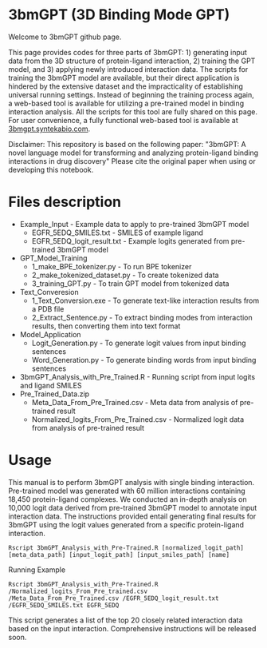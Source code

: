 # 3bmGPT (3D Binding Mode GPT)

Welcome to 3bmGPT github page.

This page provides codes for three parts of 3bmGPT: 1) generating input data from the 3D structure of protein-ligand interaction, 2) training the GPT model, and 3) applying newly introduced interaction data. The scripts for training the 3bmGPT model are available, but their direct application is hindered by the extensive dataset and the impracticality of establishing universal running settings. Instead of beginning the training process again, a web-based tool is available for utilizing a pre-trained model in binding interaction analysis. All the scripts for this tool are fully shared on this page.
For user convenience, a fully functional web-based tool is available at [3bmgpt.syntekabio.com](https://3bmgpt.syntekabio.com/).


Disclaimer:
This repository is based on the following paper: "3bmGPT: A novel language model for transforming and analyzing protein-ligand binding interactions in drug discovery"
Please cite the original paper when using or developing this notebook.

# Files description
- Example_Input - Example data to apply to pre-trained 3bmGPT model
  - EGFR_5EDQ_SMILES.txt - SMILES of example ligand
  - EGFR_5EDQ_logit_result.txt - Example logits generated from pre-trained 3bmGPT model
- GPT_Model_Training
  - 1_make_BPE_tokenizer.py - To run BPE tokenizer
  - 2_make_tokenized_dataset.py - To create tokenized data
  - 3_training_GPT.py - To train GPT model from tokenized data  
- Text_Converesion
  - 1_Text_Conversion.exe - To generate text-like interaction results from a PDB file
  - 2_Extract_Sentence.py - To extract binding modes from interaction results, then converting them into text format
- Model_Application
  - Logit_Generation.py - To generate logit values from input binding sentences
  - Word_Generation.py - To generate binding words from input binding sentences
- 3bmGPT_Analysis_with_Pre_Trained.R - Running script from input logits and ligand SMILES
- Pre_Trained_Data.zip
  - Meta_Data_From_Pre_Trained.csv - Meta data from analysis of pre-trained result
  - Normalized_logits_From_Pre_Trained.csv - Normalized logit data from analysis of pre-trained result

# Usage
This manual is to perform 3bmGPT analysis with single binding interaction.
Pre-trained model was generated with 60 million interactions containing 18,450 protein-ligand complexes.
We conducted an in-depth analysis on 10,000 logit data derived from pre-trained 3bmGPT model to annotate input interaction data.
The instructions provided entail generating final results for 3bmGPT using the logit values generated from a specific protein-ligand interaction.

```shell
Rscript 3bmGPT_Analysis_with_Pre-Trained.R [normalized_logit_path] [meta_data_path] [input_logit_path] [input_smiles_path] [name]
```
Running Example
```shell
Rscript 3bmGPT_Analysis_with_Pre-Trained.R /Normalized_logits_From_Pre_trained.csv /Meta_Data_From_Pre_Trained.csv /EGFR_5EDQ_logit_result.txt /EGFR_5EDQ_SMILES.txt EGFR_5EDQ
```
This script generates a list of the top 20 closely related interaction data based on the input interaction.
Comprehensive instructions will be released soon.


